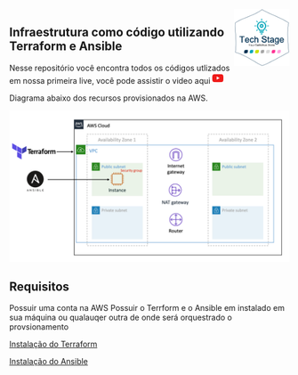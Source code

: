 <img src="img/techstage.png" width="100" align="right">

## Infraestrutura como código utilizando Terraform e Ansible

Nesse repositório você encontra todos os códigos utlizados em nossa primeira live, você pode assistir o video aqui
[<img src="img/youtube.png" width="20">](https://www.youtube.com/watch?v=iLz_hA8YRDo)

Diagrama abaixo dos recursos provisionados na AWS.

![IaC Workshop Architecture](img/diagram.png)

## Requisitos

Possuir uma conta na AWS
Possuir o Terrform e o Ansible em instalado em sua máquina ou qualauqer outra de onde será orquestrado o provsionamento

<a href="https://learn.hashicorp.com/terraform/getting-started/install.html" target="_blank">Instalação do Terraform</a>

<a href="https://docs.ansible.com/ansible/latest/installation_guide/intro_installation.html" target="_blank">Instalação do Ansible</a>
